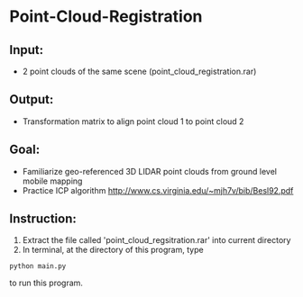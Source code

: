 
# Point-Cloud-Registration


## Input:  
* 2 point clouds of the same scene (point_cloud_registration.rar)   
## Output:  
* Transformation matrix to align point cloud 1 to point cloud 2   
## Goal:  
* Familiarize geo-referenced 3D LIDAR point clouds from ground level mobile mapping <br/>
* Practice ICP algorithm http://www.cs.virginia.edu/~mjh7v/bib/Besl92.pdf 
## Instruction:
1. Extract the file called 'point_cloud_regsitration.rar' into current directory
2. In terminal, at the directory of this program, type
```
python main.py
```
to run this program.
